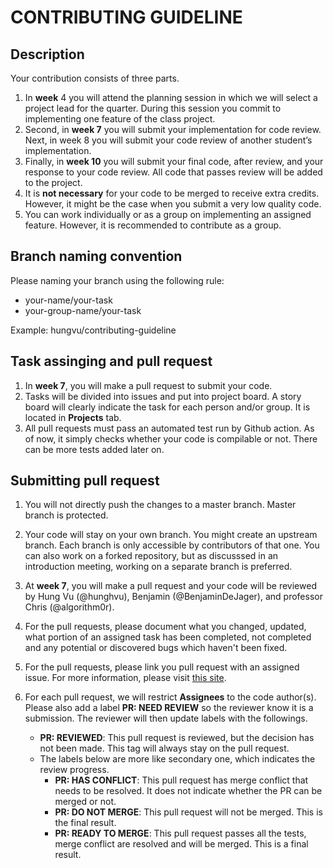 # CONTRIBUTING GUIDELINE

## Description

Your contribution consists of three parts.

1. In **week** 4 you will attend the planning session in which we will
select a project lead for the quarter. During this session you commit to implementing one feature of the class project.
2. Second, in **week 7** you will submit your implementation for code review.
Next, in week 8 you will submit your code review of another student’s implementation.
3. Finally, in **week 10** you will submit your final code, after review, and your response to your code review. All code that passes review will be added to the project.
4. It is **not necessary** for your code to be merged to receive extra credits. However, it might be the case when you submit a very low quality code.
5. You can work individually or as a group on implementing an assigned feature. However, it is recommended to contribute as a group.

## Branch naming convention

Please naming your branch using the following rule:

- your-name/your-task
- your-group-name/your-task

Example: hungvu/contributing-guideline

## Task assinging and pull request

1. In **week 7**, you will make a pull request to submit your code.
2. Tasks will be divided into issues and put into project board. A story board will clearly indicate the task for each person and/or group. It is located in **Projects** tab.
3. All pull requests must pass an automated test run by Github action. As of now, it simply checks whether your code is compilable or not. There can be more tests added later on.

## Submitting pull request

1. You will not directly push the changes to a master branch. Master branch is protected.
2. Your code will stay on your own branch. You might create an upstream branch. Each branch is only accessible by contributors of that one. You can also work on a forked repository, but as discusssed in an introduction meeting, working on a separate branch is preferred.
3. At **week 7**, you will make a pull request and your code will be reviewed by Hung Vu (@hunghvu), Benjamin (@BenjaminDeJager), and professor Chris (@algorithm0r).
4. For the pull requests, please document what you changed, updated, what portion of an assigned task has been completed, not completed and any potential or discovered bugs which haven't been fixed.
5. For the pull requests, please link you pull request with an assigned issue. For more information, please visit [this site](https://docs.github.com/en/github/managing-your-work-on-github/linking-a-pull-request-to-an-issue).
6. For each pull request, we will restrict **Assignees** to the code author(s). Please also add a label **PR: NEED REVIEW** so the reviewer know it is a submission. The reviewer will then update labels with the followings.

   - **PR: REVIEWED**: This pull request is reviewed, but the decision has not been made. This tag will always stay on the pull request.
   - The labels below are more like secondary one, which indicates the review progress.
        - **PR: HAS CONFLICT**: This pull request has merge conflict that needs to be resolved. It does not indicate whether the PR can be merged or not.
        - **PR: DO NOT MERGE**: This pull request will not be merged. This is the final result.
        - **PR: READY TO MERGE**: This pull request passes all the tests, merge conflict are resolved and will be merged. This is a final result.
